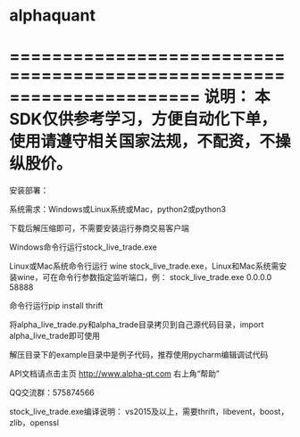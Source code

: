 # alphaquant

======================================================================
说明：
本SDK仅供参考学习，方便自动化下单，使用请遵守相关国家法规，不配资，不操纵股价。
======================================================================

安装部署：

系统需求：Windows或Linux系统或Mac，python2或python3

下载后解压缩即可，不需要安装运行券商交易客户端

Windows命令行运行stock_live_trade.exe

Linux或Mac系统命令行运行 wine stock_live_trade.exe，Linux和Mac系统需安装wine，可在命令行参数指定监听端口，例： stock_live_trade.exe 0.0.0.0 58888

命令行运行pip install thrift

将alpha_live_trade.py和alpha_trade目录拷贝到自己源代码目录，import alpha_live_trade即可使用

解压目录下的example目录中是例子代码，推荐使用pycharm编辑调试代码

API文档请点击主页 http://www.alpha-qt.com 右上角“帮助”
 
QQ交流群：575874566

stock_live_trade.exe编译说明：
vs2015及以上，需要thrift，libevent，boost，zlib，openssl
